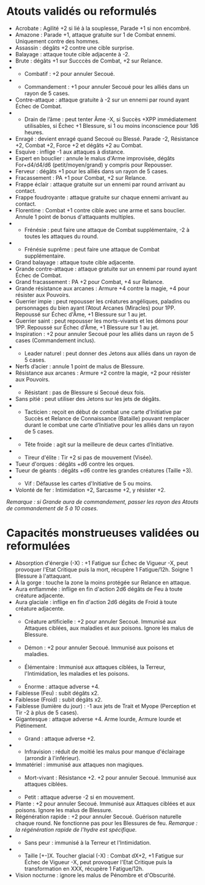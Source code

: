 # Atouts validés ou reformulés

- Acrobate : Agilité +2 si lié à la souplesse, Parade +1 si non encombré.
- Amazone : Parade +1, attaque gratuite sur 1 de Combat ennemi. Uniquement contre des hommes.
- Assassin : dégâts +2 contre une cible surprise.
- Balayage : attaque toute cible adjacente à -2.
- Brute : dégâts +1 sur Succcès de Combat, +2 sur Relance.
- * Combatif : +2 pour annuler Secoué.
- * Commandement : +1 pour annuler Secoué pour les alliés dans un rayon de 5 cases.
- Contre-attaque : attaque gratuite à -2 sur un ennemi par round ayant Échec de Combat.
- * Drain de l’âme : peut tenter Âme -X, si Succès +XPP immédiatement utilisables, si Échec +1 Blessure, si 1 ou moins inconscience pour 1d6 heures.
- Enragé : devient enragé quand Secoué ou Blessé. Parade -2, Résistance +2, Combat +2, Force +2 et dégâts +2 au Combat.
- Esquive : inflige -1 aux attaques à distance.
- Expert en bouclier : annule le malus d'Arme improvisée, dégâts For+d4/d4/d6 (petit/moyen/grand) y compris pour Repousser.
- Ferveur : dégâts +1 pour les alliés dans un rayon de 5 cases.
- Fracassement : PA +1 pour Combat, +2 sur Relance.
- Frappe éclair : attaque gratuite sur un ennemi par round arrivant au contact.
- Frappe foudroyante : attaque gratuite sur chaque ennemi arrivant au contact.
- Florentine : Combat +1 contre cible avec une arme et sans bouclier. Annule 1 point de bonus d'attaquants multiples.
- * Frénésie : peut faire une attaque de Combat supplémentaire, -2 à toutes les attaques du round.
- * Frénésie suprême : peut faire une attaque de Combat supplémentaire.
- Grand balayage : attaque toute cible adjacente.
- Grande contre-attaque : attaque gratuite sur un ennemi par round ayant Échec de Combat.
- Grand fracassement : PA +2 pour Combat, +4 sur Relance.
- Grande résistance aux arcanes : Armure +4 contre la magie, +4 pour résister aux Pouvoirs.
- Guerrier impie : peut repousser les créatures angéliques, paladins ou personnages du bien ayant l’Atout Arcanes (Miracles) pour 1PP. Repoussé sur Échec d'Âme, +1 Blessure sur 1 au jet.
- Guerrier saint : peut repousser les morts-vivants et les démons pour 1PP. Repoussé sur Échec d'Âme, +1 Blessure sur 1 au jet.
- Inspiration : +2 pour annuler Secoué pour les alliés dans un rayon de 5 cases (Commandement inclus).
- * Leader naturel : peut donner des Jetons aux alliés dans un rayon de 5 cases.
- Nerfs d’acier : annule 1 point de malus de Blessure.
- Résistance aux arcanes : Armure +2 contre la magie, +2 pour résister aux Pouvoirs.
- * Résistant : pas de Blessure si Secoué deux fois.
- Sans pitié : peut utiliser des Jetons sur les jets de dégâts.
- * Tacticien : reçoit en début de combat une carte d'Initiative par Succès et Relance de Connaissance (Bataille) pouvant remplacer durant le combat une carte d’Initiative pour les alliés dans un rayon de 5 cases.
- * Tête froide : agit sur la meilleure de deux cartes d’Initiative.
- * Tireur d'élite : Tir +2 si pas de mouvement (Visée).
- Tueur d'orques : dégâts +d6 contre les orques.
- Tueur de géants : dégâts +d6 contre les grandes créatures (Taille +3).
- * Vif : Défausse les cartes d'Initiative de 5 ou moins.
- Volonté de fer : Intimidation +2, Sarcasme +2, y résister +2.

_Remarque : si Grande aura de commandement, passer les rayon des Atouts de commandement de 5 à 10 cases._

# Capacités monstrueuses validées ou reformulées
- Absorption d'énergie (-X) : +1 Fatigue sur Échec de Vigueur -X, peut provoquer l'Etat Critique puis la mort, récupère 1 Fatigue/12h. Soigne 1 Blessure à l'attaquant.
- À la gorge : touche la zone la moins protégée sur Relance en attaque.
- Aura enflammée : inflige en fin d'action 2d6 dégâts de Feu à toute créature adjacente.
- Aura glaciale : inflige en fin d'action 2d6 dégâts de Froid à toute créature adjacente.
- * Créature artificielle : +2 pour annuler Secoué. Immunisé aux Attaques ciblées, aux maladies et aux poisons. Ignore les malus de Blessure.
- * Démon : +2 pour annuler Secoué. Immunisé aux poisons et maladies.
- * Élémentaire : Immunisé aux attaques ciblées, la Terreur, l'Intimidation, les maladies et les poisons.
- * Énorme : attaque adverse +4.
- Faiblesse (Feu) : subit dégâts x2.
- Faiblesse (Froid) : subit dégâts x2.
- Faiblesse (lumière du jour) : -1 aux jets de Trait et Myope (Perception et Tir -2 à plus de 5 cases).
- Gigantesque : attaque adverse +4. Arme lourde, Armure lourde et Piétinement.
- * Grand : attaque adverse +2.
- * Infravision : réduit de moitié les malus pour manque d'éclairage (arrondir à l'inférieur).
- Immatériel : immunisé aux attaques non magiques.
- * Mort-vivant : Résistance +2. +2 pour annuler Secoué. Immunisé aux attaques ciblées.
- * Petit : attaque adverse -2 si en mouvement.
- Plante : +2 pour annuler Secoué. Immunisé aux Attaques ciblées et aux poisons. Ignore les malus de Blessure.
- Régénération rapide : +2 pour annuler Secoué. Guérison naturelle chaque round. Ne fonctionne pas pour les Blessures de feu.
_Remarque : la régénération rapide de l'hydre est spécifique._
- * Sans peur : immunisé à la Terreur et l'Intimidation.
- * Taille [+-]X.
Toucher glacial (-X) : Combat dX+2, +1 Fatigue sur Échec de Vigueur -X, peut provoquer l'Etat Critique puis la transformation en XXX, récupère 1 Fatigue/12h.
- Vision nocturne : ignore les malus de Pénombre et d'Obscurité.
